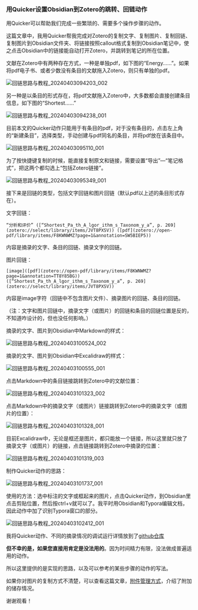 ### 用Quicker设置Obsidian到Zotero的跳转、回链动作

用Quicker可以帮助我们完成一些繁琐的、需要多个操作步骤的动作。

这篇文章中，我用Quicker帮我完成对Zotero的复制文字、复制图片、复制回链、复制图片到Obsidian文件夹、将链接按照callout格式复制到Obsidian笔记中，使之点击Obsidian中的链接能自动打开Zotero，并跳转到笔记的所在位置。

文献在Zotero中有两种存在方式，一种是单独pdf，如下图的“Energy……”。如果将pdf电子书、或者少数没有条目的文献拖入Zotero，则只有单独的pdf。

![回链思路与教程_20240403094203_002](assets/回链思路与教程_20240403094203_002.png)

另一种是以条目的形式存在，将pdf文献拖入Zotero中，大多数都会直接创建条目信息，如下图的“Shortest……”

![回链思路与教程_20240403094238_001](assets/回链思路与教程_20240403094238_001.png)

目前本文的Quicker动作只能用于有条目的pdf，对于没有条目的，点击左上角的“新建条目”，选择类型，手动创建与pdf同名的条目，并将pdf放在该条目中。

![回链思路与教程_20240403095110_001](assets/回链思路与教程_20240403095110_001.png)

为了按快捷键复制的时候，能直接复制原文和链接，需要设置“导出”—“笔记格式”，把这两个都勾选上“包括Zotero链接”。

![回链思路与教程_20240403095349_001](assets/回链思路与教程_20240403095349_001.png)

接下来是回链的类型，包括文字回链和图片回链（默认pdf以上述的条目形式存在）。

文字回链：

`“分析和评价” ([“Shortest_Pa_th_A_lgor_ithm_s_Taxonom_y_a”, p. 269](zotero://select/library/items/JVT8PXSV)) ([pdf](zotero://open-pdf/library/items/F8KWNWMZ?page=1&annotation=SW5BIEP5)) `

内容是摘录的文字、条目的回链、摘录文字的回链。

图片回链：

`[image]([pdf](zotero://open-pdf/library/items/F8KWNWMZ?page=1&annotation=TT8Y85BG)) 
([“Shortest_Pa_th_A_lgor_ithm_s_Taxonom_y_a”, p. 269](zotero://select/library/items/JVT8PXSV))`

内容是image字符（回链中不包含图片文件）、摘录图片的回链、条目的回链。

（注：文字和图片回链中，摘录文字（或图片）的回链和条目的回链位置是反的，不知道咋设计的，但也没任何影响。）

摘录的文字、图片到Obsidian中Markdown的样式：

![回链思路与教程_20240403100524_002](assets/回链思路与教程_20240403100524_002.png)

摘录的文字、图片到Obsidian中Excalidraw的样式：

![回链思路与教程_20240403100555_001](assets/回链思路与教程_20240403100555_001.png)

点击Markdown中的条目链接跳转到Zotero中的文献位置：

![回链思路与教程_20240403101323_002](assets/回链思路与教程_20240403101323_002.gif)

点击Markdown中的摘录文字（或图片）链接跳转到Zotero中的摘录文字（或图片的位置）：

![回链思路与教程_20240403101328_001](assets/回链思路与教程_20240403101328_001.gif)

目前Excalidraw中，无论是框还是图片，都只能放一个链接，所以这里就只放了摘录文字（或图片）的链接，点击链接跳转到Zotero中摘录的位置：

![回链思路与教程_20240403101319_003](assets/回链思路与教程_20240403101319_003.gif)

制作Quicker动作的思路：

![回链思路与教程_20240403101737_001](assets/回链思路与教程_20240403101737_001.jpg)

使用的方法：选中标注的文字或框起来的图片，点击Quicker动作，到Obsidian里点击剪贴位置，然后按ctrl+v就可以了。我平时用Obsidian和Typora编辑文档，因此动作中加了识别Typora窗口的部分。

![回链思路与教程_20240403102412_001](assets/回链思路与教程_20240403102412_001.gif)

我将Quicker动作、不同的摘录情况的调试运行详情放到了[github仓库](https://github.com/operations4304/BookxNote-Zotero)

**但不幸的是，如果您直接用肯定是没法用的**。因为时间精力有限，没法做成普遍适用的动作。

所以这里提供的是实现的思路，以及可以参考的某些步骤的动作的写法。

如果你对图片的复制方式不清楚，可以查看这篇文章，[附件管理方式](https://zhuanlan.zhihu.com/p/690376509)，介绍了附加的储存情况。

谢谢观看！
